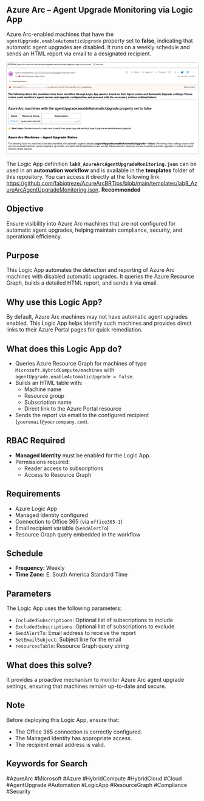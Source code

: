 ## Azure Arc – Agent Upgrade Monitoring via Logic App

Azure Arc-enabled machines that have the `agentUpgrade.enableAutomaticUpgrade` property set to **false**, indicating that automatic agent upgrades are disabled. It runs on a weekly schedule and sends an HTML report via email to a designated recipient.

<p align="center">
  <img src="https://raw.githubusercontent.com/fabiotreze/AzureArcBRTips/refs/heads/main/images/lab9_AzureArcAgentUpgradeMonitoring.png" alt="Azure Arc Agent Upgrade Monitoring" width="600px" style="border:1px solid #ccc; border-radius:4px;">

The Logic App definition **`lab9_AzureArcAgentUpgradeMonitoring.json`** can be used in an **automation workflow** and is available in the **templates** folder of this repository. You can access it directly at the following link:  
https://github.com/fabiotreze/AzureArcBRTips/blob/main/templates/lab9_AzureArcAgentUpgradeMonitoring.json.  **Recommended**

## Objective

Ensure visibility into Azure Arc machines that are not configured for automatic agent upgrades, helping maintain compliance, security, and operational efficiency.

## Purpose

This Logic App automates the detection and reporting of Azure Arc machines with disabled automatic upgrades. It queries the Azure Resource Graph, builds a detailed HTML report, and sends it via email.

## Why use this Logic App?

By default, Azure Arc machines may not have automatic agent upgrades enabled. This Logic App helps identify such machines and provides direct links to their Azure Portal pages for quick remediation.

## What does this Logic App do?

- Queries Azure Resource Graph for machines of type `Microsoft.HybridCompute/machines` with `agentUpgrade.enableAutomaticUpgrade = false`.
- Builds an HTML table with:
  - Machine name
  - Resource group
  - Subscription name
  - Direct link to the Azure Portal resource
- Sends the report via email to the configured recipient (`youremail@yourcompany.com`).

## RBAC Required

- **Managed Identity** must be enabled for the Logic App.
- Permissions required:
  - Reader access to subscriptions
  - Access to Resource Graph

## Requirements

- Azure Logic App
- Managed Identity configured
- Connection to Office 365 (via `office365-1`)
- Email recipient variable (`SendAlertTo`)
- Resource Graph query embedded in the workflow

## Schedule

- **Frequency:** Weekly
- **Time Zone:** E. South America Standard Time

## Parameters

The Logic App uses the following parameters:

- `IncludedSubscriptions`: Optional list of subscriptions to include
- `ExcludedSubscriptions`: Optional list of subscriptions to exclude
- `SendAlertTo`: Email address to receive the report
- `SetEmailSubject`: Subject line for the email
- `resourcesTable`: Resource Graph query string

## What does this solve?

It provides a proactive mechanism to monitor Azure Arc agent upgrade settings, ensuring that machines remain up-to-date and secure.

## Note

Before deploying this Logic App, ensure that:
- The Office 365 connection is correctly configured.
- The Managed Identity has appropriate access.
- The recipient email address is valid.

## Keywords for Search

#AzureArc #Microsoft #Azure #HybridCompute #HybridCloud #Cloud #AgentUpgrade #Automation #LogicApp #ResourceGraph #Compliance #Security